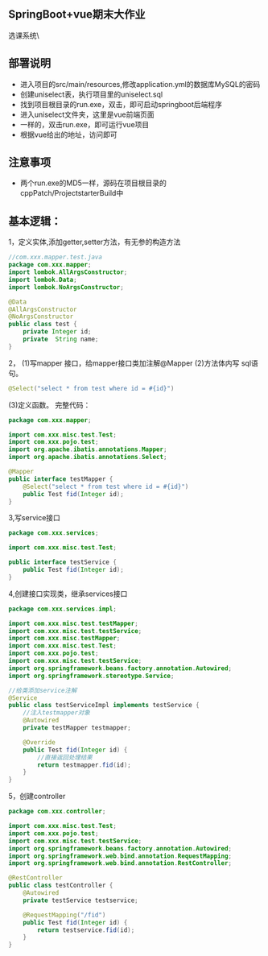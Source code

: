 ## SpringBoot+vue期末大作业
选课系统\
## 部署说明
- 进入项目的src/main/resources,修改application.yml的数据库MySQL的密码
- 创建uniselect表，执行项目里的uniselect.sql
- 找到项目根目录的run.exe，双击，即可启动springboot后端程序
- 进入uniselect文件夹，这里是vue前端页面
- 一样的，双击run.exe，即可运行vue项目
- 根据vue给出的地址，访问即可

## 注意事项
- 两个run.exe的MD5一样，源码在项目根目录的cppPatch/ProjectstarterBuild中

## 基本逻辑：
1，定义实体,添加getter,setter方法，有无参的构造方法
```java
//com.xxx.mapper.test.java
package com.xxx.mapper;
import lombok.AllArgsConstructor;
import lombok.Data;
import lombok.NoArgsConstructor;

@Data
@AllArgsConstructor
@NoArgsConstructor
public class test {
    private Integer id;
    private  String name;
}
```

2，
(1)写mapper 接口，给mapper接口类加注解@Mapper
(2)方法体内写 sql语句。
```java
@Select("select * from test where id = #{id}")
```
(3)定义函数。
完整代码：

```java
package com.xxx.mapper;

import com.xxx.misc.test.Test;
import com.xxx.pojo.test;
import org.apache.ibatis.annotations.Mapper;
import org.apache.ibatis.annotations.Select;

@Mapper
public interface testMapper {
    @Select("select * from test where id = #{id}")
    public Test fid(Integer id);
}

```
3,写service接口

```java
package com.xxx.services;

import com.xxx.misc.test.Test;

public interface testService {
    public Test fid(Integer id);
}
```
4,创建接口实现类，继承services接口

```java
package com.xxx.services.impl;

import com.xxx.misc.test.testMapper;
import com.xxx.misc.test.testService;
import com.xxx.misc.testMapper;
import com.xxx.misc.test.Test;
import com.xxx.pojo.test;
import com.xxx.misc.test.testService;
import org.springframework.beans.factory.annotation.Autowired;
import org.springframework.stereotype.Service;

//给类添加service注解
@Service
public class testServiceImpl implements testService {
    //注入testmapper对象
    @Autowired
    private testMapper testmapper;

    @Override
    public Test fid(Integer id) {
        //直接返回处理结果
        return testmapper.fid(id);
    }
}
```
5，创建controller

```java
package com.xxx.controller;

import com.xxx.misc.test.Test;
import com.xxx.pojo.test;
import com.xxx.misc.test.testService;
import org.springframework.beans.factory.annotation.Autowired;
import org.springframework.web.bind.annotation.RequestMapping;
import org.springframework.web.bind.annotation.RestController;

@RestController
public class testController {
    @Autowired
    private testService testservice;

    @RequestMapping("/fid")
    public Test fid(Integer id) {
        return testservice.fid(id);
    }
}

```


